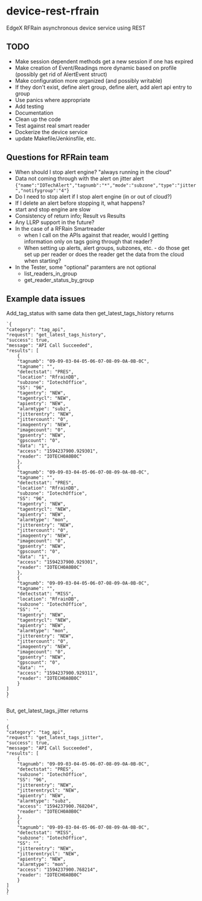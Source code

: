 # device-rest-rfrain
EdgeX RFRain asynchronous device service using REST

## TODO

- Make session dependent methods get a new session if one has expired
- Make creation of Event/Readings more dynamic based on profile (possibly get rid of AlertEvent struct)
- Make configuration more organized (and possibly writable)
- If they don't exist, define alert group, define alert, add alert api entry to group
- Use panics where appropriate
- Add testing
- Documentation
- Clean up the code
- Test against real smart reader
- Dockerize the device service
- update Makefile/Jenkinsfile, etc.

## Questions for RFRain team
- When should I stop alert engine?  "always running in the cloud"
- Data not coming through with the alert on jitter alert `{"name":"IOTechAlert","tagnumb":"*","mode":"subzone","type":"jitter","notifygroup":"4"}`
- Do I need to stop alert if I stop alert engine (in or out of cloud?)
- If I delete an alert before stopping it, what happens?
- start and stop engine are slow
- Consistency of return info; Result vs Results
- Any LLRP support in the future?
- In the case of a RFRain Smartreader
    - when I call on the APIs against that reader, would I getting information only on tags going through that reader?
    - When setting up alerts, alert groups, subzones, etc. - do those get set up per reader or does the reader get the data from the cloud when starting?
- In the Tester, some "optional" paramters are not optional
    - list_readers_in_group
    - get_reader_status_by_group


## Example data issues
Add_tag_status with same data then
    get_latest_tags_history returns

    `{
    "category": "tag_api",
    "request": "get_latest_tags_history",
    "success": true,
    "message": "API Call Succeeded",
    "results": [
        {
        "tagnumb": "09-09-03-04-05-06-07-08-09-0A-0B-0C",
        "tagname": "",
        "detectstat": "PRES",
        "location": "RfrainDB",
        "subzone": "IotechOffice",
        "SS": "96",
        "tagentry": "NEW",
        "tagentrycl": "NEW",
        "apientry": "NEW",
        "alarmtype": "subz",
        "jitterentry": "NEW",
        "jittercount": "0",
        "imageentry": "NEW",
        "imagecount": "0",
        "gpsentry": "NEW",
        "gpscount": "0",
        "data": "1",
        "access": "1594237900.929301",
        "reader": "IOTECH0A0B0C"
        },
        {
        "tagnumb": "09-09-03-04-05-06-07-08-09-0A-0B-0C",
        "tagname": "",
        "detectstat": "PRES",
        "location": "RfrainDB",
        "subzone": "IotechOffice",
        "SS": "96",
        "tagentry": "NEW",
        "tagentrycl": "NEW",
        "apientry": "NEW",
        "alarmtype": "mon",
        "jitterentry": "NEW",
        "jittercount": "0",
        "imageentry": "NEW",
        "imagecount": "0",
        "gpsentry": "NEW",
        "gpscount": "0",
        "data": "1",
        "access": "1594237900.929301",
        "reader": "IOTECH0A0B0C"
        },
        {
        "tagnumb": "09-09-03-04-05-06-07-08-09-0A-0B-0C",
        "tagname": "",
        "detectstat": "MISS",
        "location": "RfrainDB",
        "subzone": "IotechOffice",
        "SS": "",
        "tagentry": "NEW",
        "tagentrycl": "NEW",
        "apientry": "NEW",
        "alarmtype": "mon",
        "jitterentry": "NEW",
        "jittercount": "0",
        "imageentry": "NEW",
        "imagecount": "0",
        "gpsentry": "NEW",
        "gpscount": "0",
        "data": "",
        "access": "1594237900.929311",
        "reader": "IOTECH0A0B0C"
        }
    ]
    }
    `

But, get_latest_tags_jitter returns

    `
    {
    "category": "tag_api",
    "request": "get_latest_tags_jitter",
    "success": true,
    "message": "API Call Succeeded",
    "results": [
        {
        "tagnumb": "09-09-03-04-05-06-07-08-09-0A-0B-0C",
        "detectstat": "PRES",
        "subzone": "IotechOffice",
        "SS": "96",
        "jitterentry": "NEW",
        "jitterentrycl": "NEW",
        "apientry": "NEW",
        "alarmtype": "subz",
        "access": "1594237900.768204",
        "reader": "IOTECH0A0B0C"
        },
        {
        "tagnumb": "09-09-03-04-05-06-07-08-09-0A-0B-0C",
        "detectstat": "MISS",
        "subzone": "IotechOffice",
        "SS": "",
        "jitterentry": "NEW",
        "jitterentrycl": "NEW",
        "apientry": "NEW",
        "alarmtype": "mon",
        "access": "1594237900.768214",
        "reader": "IOTECH0A0B0C"
        }
    ]
    }
    `
